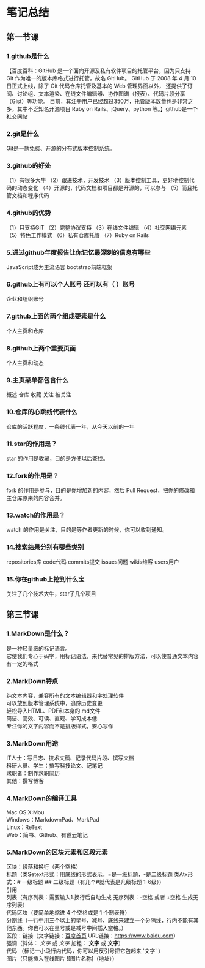 # 笔记总结
## 第一节课  
### 1.github是什么  
【百度百科：GitHub 是一个面向开源及私有软件项目的托管平台，因为只支持 Git 作为唯一的版本库格式进行托管，故名 GitHub。
GitHub 于 2008 年 4 月 10 日正式上线，除了 Git 代码仓库托管及基本的 Web 管理界面以外，
还提供了订阅、讨论组、文本渲染、在线文件编辑器、协作图谱（报表）、代码片段分享（Gist）等功能。
目前，其注册用户已经超过350万，托管版本数量也是非常之多，其中不乏知名开源项目 Ruby on Rails、jQuery、python 等。】github是一个社交网站

### 2.git是什么  
Git是一款免费、开源的分布式版本控制系统。

### 3.github的好处  
（1）有很多大牛 
（2）跟进技术，开发技术
（3）版本控制工具，更好地控制代码的动态变化
（4）开源的，代码文档和项目都是开源的，可以参与
（5）而且托管文档和程序代码

### 4.github的优势  
（1）只支持GIT
（2）完整协议支持
（3）在线文件编辑
（4）社交网络元素
（5）特色工作模式
（6）私有仓库托管
（7）Ruby on Rails

### 5.通过github年度报告让你记忆最深刻的信息有哪些  
JavaScript成为主流语言
bootstrap前端框架

### 6.github上有可以个人账号 还可以有（ ）账号  
企业和组织账号

### 7.github上面的两个组成要素是什么  
个人主页和仓库

### 8.github上两个重要页面  
个人主页和动态

### 9.主页菜单都包含什么  
概述  仓库  收藏  关注  被关注 

### 10.仓库的心跳线代表什么  
仓库的活跃程度，一条线代表一年，从今天以前的一年

### 11.star的作用是？  
star 的作用是收藏，目的是方便以后查找。

### 12.fork的作用是？  
fork 的作用是参与，目的是你增加新的内容，然后 Pull Request，把你的修改和主仓库原来的内容合并。

### 13.watch的作用是？  
watch 的作用是关注，目的是等作者更新的时候，你可以收到通知。

### 14.搜索结果分别有哪些类别  
repositories库   code代码   commits提交  issues问题  wikis维客  users用户  

### 15.你在github上挖到什么宝  
关注了几个技术大牛，star了几个项目  

## 第三节课
### 1.MarkDown是什么？  
是一种轻量级的标记语言。  
它使我们专心于码字，用标记语法，来代替常见的排版方法，可以使普通文本内容有一定的格式  

### 2.MarkDown特点
纯文本内容，兼容所有的文本编辑器和字处理软件  
可以放到版本管理系统中，追踪历史变更  
轻松导入HTML、PDF和本身的.md文件  
简洁、高效、可读、直观、学习成本低  
专注你的文字内容而不是排版样式，安心写作  

### 3.MarkDown用途  
IT人士：写日志、技术文稿、记录代码片段、撰写文档  
科研人员、学生：撰写科技论文、记笔记  
求职者：制作求职简历  
其他：撰写博客  

### 4.MarkDown的编译工具  
Mac OS X:Mou  
Windows：MarkdownPad、MarkPad  
Linux：ReText  
Web：简书、Github、有道云笔记  

### 5.MarkDown的区块元素和区段元素  
区块：段落和换行（两个空格）  
      标题（类Setext形式：用底线的形式表示，=是一级标题，-是二级标题    类Atx形式：# 一级标题   ## 二级标题（有几个#就代表是几级标题 1-6级）)  
      引用   
      列表（有序列表：需要输入1.换行后自动生成   无序列表：-空格 或者 +空格  生成无序列表）  
      代码区块（要简单地缩进 4 个空格或是 1 个制表符）   
      分割线（一行中用三个以上的星号、减号、底线来建立一个分隔线，行内不能有其他东西。你也可以在星号或是减号中间插入空格。）  
区段：链接（文字链接：[百度首页](https://www.baidu.com)      URL链接：<https://www.baidu.com>）   
      强调（斜体： *文字*  或   _文字_      加粗： **文字**   或   __文字__）  
      代码 （标记一小段行内代码，你可以用反引号把它包起来     '文字'    ）  
      图片（只能插入在线图片   ![图片名称]（地址））  
